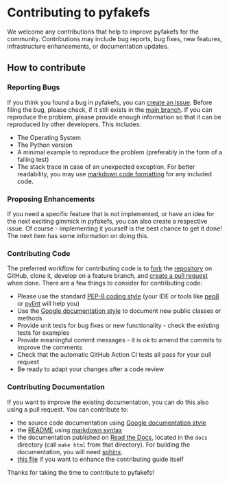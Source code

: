
# Contributing to pyfakefs

We welcome any contributions that help to improve pyfakefs for the community.
Contributions may include bug reports, bug fixes, new features, infrastructure enhancements, or 
documentation updates.

## How to contribute

### Reporting Bugs

If you think you found a bug in pyfakefs, you can [create an issue](https://help.github.com/articles/creating-an-issue/).
Before filing the bug, please check, if it still exists in the [main branch](https://github.com/pytest-dev/pyfakefs). 
If you can reproduce the problem, please provide enough information so that it can be reproduced by other developers.
This includes:
  * The Operating System
  * The Python version
  * A minimal example to reproduce the problem (preferably in the form of a failing test)
  * The stack trace in case of an unexpected exception.
For better readability, you may use [markdown code formatting](https://help.github.com/articles/creating-and-highlighting-code-blocks/) for any included code.

### Proposing Enhancements

If you need a specific feature that is not implemented, or have an idea for the next 
exciting gimmick in pyfakefs, you can also create a respective issue. 
Of course - implementing it yourself is the best chance to get it done! 
The next item has some information on doing this.

### Contributing Code

The preferred workflow for contributing code is to 
[fork](https://help.github.com/articles/fork-a-repo/) the [repository](https://github.com/pytest-dev/pyfakefs) on GitHub, clone it, 
develop on a feature branch, and [create a pull request](https://help.github.com/articles/creating-a-pull-request-from-a-fork) when done.
There are a few things to consider for contributing code:
  * Please use the standard [PEP-8 coding style](https://www.python.org/dev/peps/pep-0008/) 
  (your IDE or tools like [pep8](https://pypi.python.org/pypi/pep8) or [pylint](https://pypi.python.org/pypi/pylint) will help you)
  * Use the [Google documentation style](https://google.github.io/styleguide/pyguide.html) to document new public classes or methods
  * Provide unit tests for bug fixes or new functionality - check the existing tests for examples
  * Provide meaningful commit messages - it is ok to amend the commits to improve the comments
  * Check that the automatic GitHub Action CI tests all pass for your pull request
  * Be ready to adapt your changes after a code review 
  
### Contributing Documentation

If you want to improve the existing documentation, you can do this also using a pull request.
You can contribute to:
  * the source code documentation using [Google documentation style](https://google.github.io/styleguide/pyguide.html) 
  * the [README](https://github.com/pytest-dev/pyfakefs/blob/main/README.md) using [markdown syntax](https://help.github.com/articles/basic-writing-and-formatting-syntax/)
  * the documentation published on [Read the Docs](https://pytest-pyfakefs.readthedocs.io/en/latest/),
    located in the `docs` directory (call `make html` from that directory). 
    For building the documentation, you will need [sphinx](http://sphinx.pocoo.org/).
  * [this file](https://github.com/pytest-dev/pyfakefs/blob/main/CONTRIBUTING.md) 
  if you want to enhance the contributing guide itself

Thanks for taking the time to contribute to pyfakefs!
